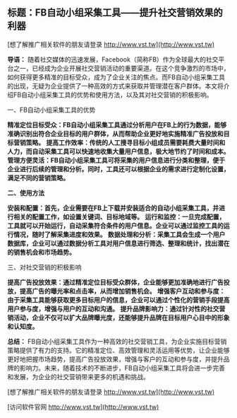 ## **标题：FB自动小组采集工具——提升社交营销效果的利器**

[想了解推广相关软件的朋友请登录 http://www.vst.tw](http://www.vst.tw)

**导语：**
随着社交媒体的迅速发展，Facebook（简称FB）作为全球最大的社交平台之一，已经成为企业开展社交营销活动的重要渠道。在这个竞争激烈的市场中，如何获得更多精准的目标受众，成为了企业关注的焦点。而FB自动小组采集工具的出现，无疑为企业提供了一种高效的方式来获取并管理潜在客户群体。本文将介绍FB自动小组采集工具的优势和使用方法，以及其对社交营销的积极影响。

一、FB自动小组采集工具的优势

**精准定位目标受众：FB自动小组采集工具通过分析用户在FB上的行为数据，能够准确识别出符合企业目标的用户群体，从而帮助企业更好地实施精准广告投放和目标营销策略。**
**提高工作效率：传统的人工搜寻目标小组成员需要耗费大量时间和人力，而自动采集工具可以快速地收集大量用户信息，极大地节约了时间和成本。**
**管理方便灵活：FB自动小组采集工具可将采集的用户信息进行分类和整理，便于企业进行后续的管理和分析。同时，工具还可以根据企业的需求进行定制化设置，满足不同的营销策略。**

**二、使用方法**

**安装和配置：首先，企业需要在FB上下载并安装适合的自动小组采集工具，并进行相关的配置工作，如设置关键词、目标地域等。**
**运行和监控：一旦完成配置，工具就可以开始运行，自动采集符合条件的用户信息。企业可以通过监控工具的运行情况，随时了解采集进度和效果。**
**数据处理和分析：采集工具会生成一个用户数据库，企业可以通过数据分析工具对用户信息进行筛选、整理和统计，找出潜在的销售机会和市场趋势。**

三、对社交营销的积极影响

**提高广告投放效果：通过精准定位目标受众群体，企业能够更加准确地进行广告投放，提高广告的曝光率和点击率，从而增加销售机会。**
**增强客户互动和参与度：由于采集工具能够获取更多目标用户的信息，企业可以通过个性化的营销手段提高用户参与度，增强与用户的互动和沟通。**
**提升品牌影响力：通过针对性的社交营销活动，企业不仅可以扩大品牌曝光度，还能够提升品牌在目标用户心目中的形象和认知度。**

**总结：**
FB自动小组采集工具作为一种高效的社交营销工具，为企业实施目标营销策略提供了有力的支持。它的精准定位、高效管理和灵活运用等优势，让企业能够更好地把握市场趋势，提高广告投放效果，增强与客户的互动和参与度，并提升品牌的影响力。未来，随着技术的不断进步，FB自动小组采集工具将会进一步完善和发展，为企业的社交营销带来更多的机遇和挑战。

[想了解推广相关软件的朋友请登录 http://www.vst.tw](http://www.vst.tw)


[访问软件官网 http://www.vst.tw](http://www.vst.tw)

